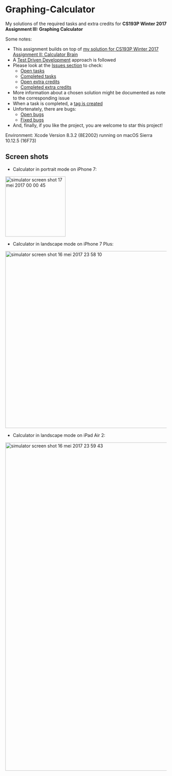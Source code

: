 # Graphing-Calculator
My solutions of the required tasks and extra credits for **CS193P Winter 2017 Assignment III: Graphing Calculator**

Some notes:
* This assignment builds on top of [my solution for CS193P Winter 2017 Assignment II: Calculator Brain](https://github.com/petervanhoef/Calculator-Brain)
* A [Test Driven Development](https://en.wikipedia.org/wiki/Test-driven_development) approach is followed
* Please look at the [Issues section](https://github.com/petervanhoef/Graphing-Calculator/issues) to check:
  * [Open tasks](https://github.com/petervanhoef/Graphing-Calculator/issues?q=is%3Aopen+is%3Aissue+label%3Atask)
  * [Completed tasks](https://github.com/petervanhoef/Graphing-Calculator/issues?q=is%3Aissue+is%3Aclosed+label%3Atask)
  * [Open extra credits](https://github.com/petervanhoef/Graphing-Calculator/issues?q=is%3Aopen+is%3Aissue+label%3A%22extra%20credit%22)
  * [Completed extra credits](https://github.com/petervanhoef/Graphing-Calculator/issues?q=is%3Aissue+is%3Aclosed+label%3A%22extra%20credit%22)
* More information about a chosen solution might be documented as note to the corresponding issue
* When a task is completed, a [tag is created](https://github.com/petervanhoef/Graphing-Calculator/releases)
* Unfortenately, there are bugs:
  * [Open bugs](https://github.com/petervanhoef/Graphing-Calculator/issues?q=is%3Aopen+is%3Aissue+label%3Abug)
  * [Fixed bugs](https://github.com/petervanhoef/Graphing-Calculator/issues?q=is%3Aissue+is%3Aclosed+label%3Abug)
* And, finally, if you like the project, you are welcome to star this project!

Environment: Xcode Version 8.3.2 (8E2002) running on macOS Sierra 10.12.5 (16F73)

## Screen shots
* Calculator in portrait mode on iPhone 7:
<img width="188" alt="simulator screen shot 17 mei 2017 00 00 45" src="https://cloud.githubusercontent.com/assets/24625595/26130217/f1cf9024-3a93-11e7-8434-7709a976683d.png">

* Calculator in landscape mode on iPhone 7 Plus:
<img width="552" alt="simulator screen shot 16 mei 2017 23 58 10" src="https://cloud.githubusercontent.com/assets/24625595/26130212/ed239b88-3a93-11e7-8cde-942a4ed4ef9d.png">

* Calculator in landscape mode on iPad Air 2:
<img width="1024" alt="simulator screen shot 16 mei 2017 23 59 43" src="https://cloud.githubusercontent.com/assets/24625595/26130214/ef687b66-3a93-11e7-86a6-f31b9c46baee.png">

